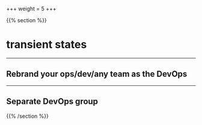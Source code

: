 +++
weight = 5
+++

{{% section %}}

# transient states

---

## Rebrand your ops/dev/any team as the DevOps

---

## Separate DevOps group

{{% /section %}}
